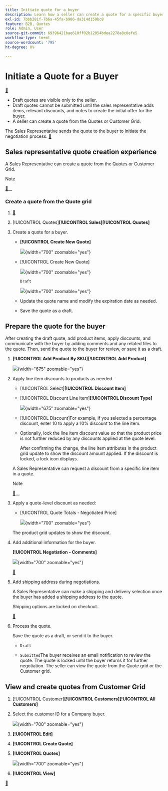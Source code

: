 ```yaml
---
title: Initiate quote for a buyer
description: Learn how a seller can create a quote for a specific buyer to start the negotiation process. The seller can submit quotes only for customers associated with a company account on the selected website.
exl-id: 7bbb281f-7b6a-45fa-b906-da314d159bc8
feature: B2B, Quotes
role: Admin, User
source-git-commit: 69396421bae610ff02b12054bdea2278a8c0efe5
workflow-type: tm+mt
source-wordcount: '795'
ht-degree: 0%

---
```


# Initiate a Quote for a Buyer

[&#128279;](configure-quotes.md)

- Draft quotes are visible only to the seller.
- Draft quotes cannot be submitted until the sales representative adds items, relevant discounts, and notes to create the initial offer for the buyer.
- A seller can create a quote from the Quotes or Customer Grid.

The Sales Representative sends the quote to the buyer to initiate the negotiation process. [&#128279;](quote-price-negotiation.md)

## Sales representative quote creation experience

A Sales Representative can create a quote from the Quotes or Customer Grid.

>[!NOTE]
>
>[&#128279;](https://experienceleague.adobe.com/docs/commerce-learn/tutorials/b2b/b2b-quote/sales-rep-initiates-quote.html)__

### Create a quote from the Quote grid

1. [&#128279;](../systems/permissions.md)

1. [!UICONTROL Quotes]&#x200B;**[!UICONTROL Sales]**&#x200B;**[!UICONTROL Quotes]**

1. Create a quote for a buyer.

   - **[!UICONTROL Create New Quote]**

     ![](./assets/quote-draft-from-admin.png){width="700" zoomable="yes"}

   - [!UICONTROL Create New Quote]

     ![](./assets/quote-draft-from-admin-select-buyer.png){width="700" zoomable="yes"}

     `Draft`

     ![](./assets/quote-create-by-seller.png){width="700" zoomable="yes"}

   - Update the quote name and modify the expiration date as needed.

   - Save the quote as a draft.

## Prepare the quote for the buyer

After creating the draft quote, add product items, apply discounts, and communicate with the buyer by adding comments and any related files to the quote. Then, send the quote to the buyer for review, or save it as a draft.

1. **[!UICONTROL Add Product By SKU]**&#x200B;**[!UICONTROL Add Product]**

   ![](./assets/quote-draft-add-items.png){width="675" zoomable="yes"}

1. Apply line item discounts to products as needed.

   - [!UICONTROL Select]&#x200B;**[!UICONTROL Discount Item]**

   - [!UICONTROL Discount Line item]&#x200B;**[!UICONTROL Discount Type]**

     ![](./assets/quote-discount-line-item.png){width="675" zoomable="yes"}

   - [!UICONTROL Discount]For example, if you selected a percentage discount, enter 10 to apply a 10% discount to the line item.

   - Optionally, lock the line item discount value so that the product price is not further reduced by any discounts applied at the quote level.

     After confirming the change, the line item attributes in the product grid update to show the discount amount applied. If the discount is locked, a lock icon displays.

   A Sales Representative can request a discount from a specific line item in a quote.

   >[!NOTE]
   >
   >[&#128279;](https://experienceleague.adobe.com/docs/commerce-learn/tutorials/b2b/b2b-quote/quote-line-item-discount.html)__

1. Apply a quote-level discount as needed:

   - [!UICONTROL Quote Totals - Negotiated Price]

     ![](./assets/quote-draft-total-discount.png){width="700" zoomable="yes"}

   The product grid updates to show the discount.

1. Add additional information for the buyer.

   **[!UICONTROL Negotiation - Comments]**

   ![](./assets/quote-draft-add-info-for-buyer.png){width="700" zoomable="yes"}

   [&#128279;](configure-quotes.md)

1. Add shipping address during negotiations.

   A Sales Representative can make a shipping and delivery selection once the buyer has added a shipping address to the quote.

   Shipping options are locked on checkout.

   [&#128279;](account-dashboard-my-quotes.md#adding-a-shipping-address)

1. Process the quote.

   Save the quote as a draft, or send it to the buyer.

   - `Draft`

   - `Submitted`The buyer receives an email notification to review the quote. The quote is locked until the buyer returns it for further negotiation. The seller can view the quote from the Quote grid or the Customer grid.

## View and create quotes from Customer Grid

1. [!UICONTROL Customer]&#x200B;**[!UICONTROL Customers]**&#x200B;**[!UICONTROL All Customers]**

1. Select the customer ID for a Company buyer.

   ![](./assets/quote-view-customer-quotes.png){width="700" zoomable="yes"}

1. **[!UICONTROL Edit]**

1. **[!UICONTROL Create Quote]**

1. **[!UICONTROL Quotes]**

   ![](./assets/quote-list-from-customer-information.png){width="700" zoomable="yes"}

1. **[!UICONTROL View]**

[&#128279;](quote-price-negotiation.md)
